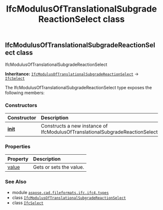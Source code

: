 ﻿---
title: IfcModulusOfTranslationalSubgradeReactionSelect class
second_title: Aspose.CAD for Python via .NET API References
description: 
type: docs
weight: 1010
url: /python-net/aspose.cad.fileformats.ifc.ifc4.types/ifcmodulusoftranslationalsubgradereactionselect/
is_root: false
---

## IfcModulusOfTranslationalSubgradeReactionSelect class

IfcModulusOfTranslationalSubgradeReactionSelect



**Inheritance:** [`IfcModulusOfTranslationalSubgradeReactionSelect`](/cad/python-net/aspose.cad.fileformats.ifc.ifc4.types/ifcmodulusoftranslationalsubgradereactionselect) → 
[`IfcSelect`](/cad/python-net/aspose.cad.fileformats.ifc/ifcselect)



The IfcModulusOfTranslationalSubgradeReactionSelect type exposes the following members:

### Constructors
| Constructor | Description |
| :- | :- |
| [__init__](/cad/python-net/aspose.cad.fileformats.ifc.ifc4.types/ifcmodulusoftranslationalsubgradereactionselect/__init__/#) | Constructs a new instance of IfcModulusOfTranslationalSubgradeReactionSelect |


### Properties
| Property | Description |
| :- | :- |
| [value](/cad/python-net/aspose.cad.fileformats.ifc.ifc4.types/ifcmodulusoftranslationalsubgradereactionselect/value) | Gets or sets the value. |



### See Also
* module [`aspose.cad.fileformats.ifc.ifc4.types`](..)
* class [`IfcModulusOfTranslationalSubgradeReactionSelect`](/cad/python-net/aspose.cad.fileformats.ifc.ifc4.types/ifcmodulusoftranslationalsubgradereactionselect)
* class [`IfcSelect`](/cad/python-net/aspose.cad.fileformats.ifc/ifcselect)
